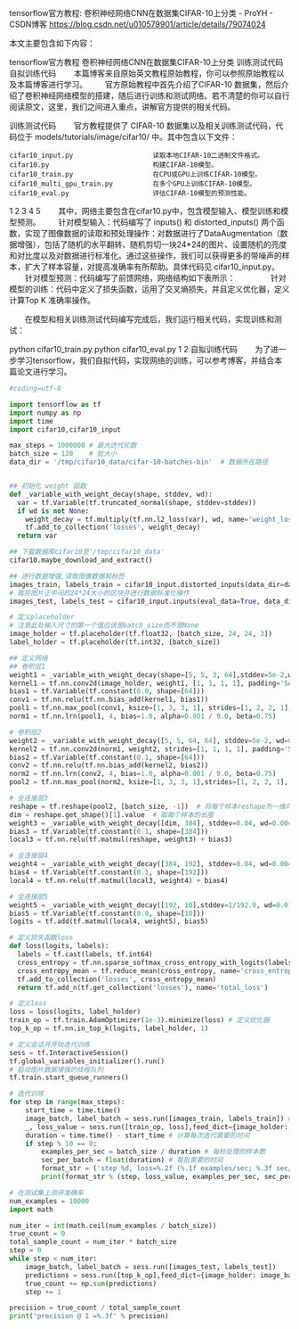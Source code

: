 tensorflow官方教程: 卷积神经网络CNN在数据集CIFAR-10上分类 - ProYH - CSDN博客 https://blog.csdn.net/u010579901/article/details/79074024

本文主要包含如下内容：

tensorflow官方教程 卷积神经网络CNN在数据集CIFAR-10上分类
训练测试代码
自拟训练代码
  本篇博客来自原始英文教程原始教程，你可以参照原始教程以及本篇博客进行学习。 
  官方原始教程中首先介绍了CIFAR-10 数据集，然后介绍了卷积神经网络模型的搭建，随后进行训练和测试网络。若不清楚的你可以自行阅读原文，这里，我们之间进入重点，讲解官方提供的相关代码。

训练测试代码
  官方教程提供了 CIFAR-10 数据集以及相关训练测试代码，代码位于 models/tutorials/image/cifar10/ 中。其中包含以下文件：

    cifar10_input.py                    读取本地CIFAR-10二进制文件格式。
    cifar10.py                          构建CIFAR-10模型。
    cifar10_train.py                    在CPU或GPU上训练CIFAR-10模型。
    cifar10_multi_gpu_train.py          在多个GPU上训练CIFAR-10模型。
    cifar10_eval.py                     评估CIFAR-10模型的预测性能。
1
2
3
4
5
  其中，网络主要包含在cifar10.py中，包含模型输入、模型训练和模型预测。 
  针对模型输入：代码编写了 inputs() 和 distorted_inputs() 两个函数，实现了图像数据的读取和预处理操作：对数据进行了DataAugmentation（数据增强），包括了随机的水平翻转、随机剪切一块24*24的图片、设置随机的亮度和对比度以及对数据进行标准化。通过这些操作，我们可以获得更多的带噪声的样本，扩大了样本容量，对提高准确率有所帮助。具体代码见 cifar10_input.py。 
  针对模型预测：代码编写了前馈网络，网络结构如下表所示： 
  
  针对模型的训练：代码中定义了损失函数，运用了交叉熵损失，并且定义优化器，定义计算Top K 准确率操作。

  在模型和相关训练测试代码编写完成后，我们运行相关代码，实现训练和测试：

python cifar10_train.py 
python cifar10_eval.py 
1
2
自拟训练代码
  为了进一步学习tensorflow，我们自拟代码，实现网络的训练，可以参考博客，并结合本篇论文进行学习。

```py
#coding=utf-8

import tensorflow as tf
import numpy as np
import time
import cifar10,cifar10_input

max_steps = 1000000 # 最大迭代轮数
batch_size = 128    # 批大小
data_dir = '/tmp/cifar10_data/cifar-10-batches-bin'  # 数据所在路径


## 初始化 weight 函数
def _variable_with_weight_decay(shape, stddev, wd):
  var = tf.Variable(tf.truncated_normal(shape, stddev=stddev))
  if wd is not None:
    weight_decay = tf.multiply(tf.nn.l2_loss(var), wd, name='weight_loss')
    tf.add_to_collection('losses', weight_decay)
  return var

## 下载数据库cifar10至'/tmp/cifar10_data'
cifar10.maybe_download_and_extract()

## 进行数据增强,读取图像数据和标签
images_train, labels_train = cifar10_input.distorted_inputs(data_dir=data_dir, batch_size=batch_size)
# 裁剪图片正中间的24*24大小的区块并进行数据标准化操作
images_test, labels_test = cifar10_input.inputs(eval_data=True, data_dir=data_dir, batch_size=batch_size)

# 定义placeholder
# 注意此处输入尺寸的第一个值应该是batch_size而不是None
image_holder = tf.placeholder(tf.float32, [batch_size, 24, 24, 3])
label_holder = tf.placeholder(tf.int32, [batch_size])

## 定义网络
## 卷积层1
weight1 = _variable_with_weight_decay(shape=[5, 5, 3, 64],stddev=5e-2,wd=0.0)
kernel1 = tf.nn.conv2d(image_holder, weight1, [1, 1, 1, 1], padding='SAME')
bias1 = tf.Variable(tf.constant(0.0, shape=[64]))
conv1 = tf.nn.relu(tf.nn.bias_add(kernel1, bias1))
pool1 = tf.nn.max_pool(conv1, ksize=[1, 3, 3, 1], strides=[1, 2, 2, 1],padding='SAME')
norm1 = tf.nn.lrn(pool1, 4, bias=1.0, alpha=0.001 / 9.0, beta=0.75)

# 卷积层2
weight2 = _variable_with_weight_decay([5, 5, 64, 64], stddev=5e-2, wd=0.0)
kernel2 = tf.nn.conv2d(norm1, weight2, strides=[1, 1, 1, 1], padding='SAME')
bias2 = tf.Variable(tf.constant(0.1, shape=[64]))
conv2 = tf.nn.relu(tf.nn.bias_add(kernel2, bias2))
norm2 = tf.nn.lrn(conv2, 4, bias=1.0, alpha=0.001 / 9.0, beta=0.75)
pool2 = tf.nn.max_pool(norm2, ksize=[1, 3, 3, 1],strides=[1, 2, 2, 1], padding='SAME')

# 全连接层3
reshape = tf.reshape(pool2, [batch_size, -1])  # 将每个样本reshape为一维向量
dim = reshape.get_shape()[1].value  # 取每个样本的长度
weight3 = _variable_with_weight_decay([dim, 384], stddev=0.04, wd=0.004)
bias3 = tf.Variable(tf.constant(0.1, shape=[384]))
local3 = tf.nn.relu(tf.matmul(reshape, weight3) + bias3)

# 全连接层4
weight4 = _variable_with_weight_decay([384, 192], stddev=0.04, wd=0.004)
bias4 = tf.Variable(tf.constant(0.1, shape=[192]))
local4 = tf.nn.relu(tf.matmul(local3, weight4) + bias4)

# 全连接层5
weight5 = _variable_with_weight_decay([192, 10],stddev=1/192.0, wd=0.0)
bias5 = tf.Variable(tf.constant(0.0, shape=[10]))  
logits = tf.add(tf.matmul(local4, weight5), bias5)

# 定义损失函数loss
def loss(logits, labels):
  labels = tf.cast(labels, tf.int64)
  cross_entropy = tf.nn.sparse_softmax_cross_entropy_with_logits(labels=labels, logits=logits, name='cross_entropy_per_example')
  cross_entropy_mean = tf.reduce_mean(cross_entropy, name='cross_entropy')
  tf.add_to_collection('losses', cross_entropy_mean)
  return tf.add_n(tf.get_collection('losses'), name='total_loss')

# 定义loss
loss = loss(logits, label_holder)
train_op = tf.train.AdamOptimizer(1e-3).minimize(loss) # 定义优化器
top_k_op = tf.nn.in_top_k(logits, label_holder, 1)

# 定义会话并开始迭代训练
sess = tf.InteractiveSession()
tf.global_variables_initializer().run()
# 启动图片数据增强的线程队列
tf.train.start_queue_runners()

# 迭代训练
for step in range(max_steps):
    start_time = time.time()
    image_batch, label_batch = sess.run([images_train, labels_train]) # 获取训练数据
    _, loss_value = sess.run([train_op, loss],feed_dict={image_holder: image_batch,label_holder: label_batch})
    duration = time.time() - start_time # 计算每次迭代需要的时间
    if step % 10 == 0:
        examples_per_sec = batch_size / duration # 每秒处理的样本数
        sec_per_batch = float(duration) # 每批需要的时间
        format_str = ('step %d, loss=%.2f (%.1f examples/sec; %.3f sec/batch)')
        print(format_str % (step, loss_value, examples_per_sec, sec_per_batch))

# 在测试集上测评准确率
num_examples = 10000
import math

num_iter = int(math.ceil(num_examples / batch_size))
true_count = 0
total_sample_count = num_iter * batch_size
step = 0
while step < num_iter:
    image_batch, label_batch = sess.run([images_test, labels_test])
    predictions = sess.run([top_k_op],feed_dict={image_holder: image_batch,label_holder: label_batch})
    true_count += np.sum(predictions)
    step += 1

precision = true_count / total_sample_count
print('precision @ 1 =%.3f' % precision)
```
